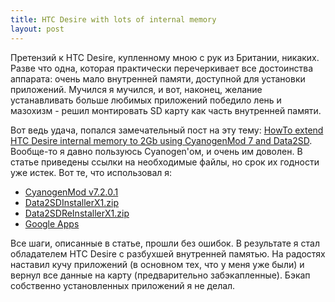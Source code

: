 ```yaml
---
title: HTC Desire with lots of internal memory
layout: post
---
```


Претензий к HTC Desire, купленному мною с рук из Британии, никаких. Разве что одна, которая практически перечеркивает все достоинства аппарата: очень мало внутренней памяти, доступной для установки приложений. Мучился я мучился, и вот, наконец, желание устанавливать больше любимых приложений победило лень и мазохизм - решил монтировать SD карту как часть внутренней памяти.

Вот ведь удача, попался замечательный пост на эту тему: [HowTo extend HTC Desire internal memory to 2Gb using CyanogenMod 7 and Data2SD](http://www.andreagrandi.it/2011/08/13/howto-extend-htc-desire-internal-memory-to-2gb-using-cyanogenmod-7-and-data2sd/). Вообще-то я давно пользуюсь Cyanogen'ом, и очень им доволен. В статье приведены ссылки на необходимые файлы, но срок их годности уже истек. Вот те, что использовал я:  
 - [CyanogenMod v7.2.0.1](https://yadi.sk/d/C6EKNH7IcTA26)  
 - [Data2SDInstallerX1.zip](https://yadi.sk/d/6MC4HaSocTA2i)  
 - [Data2SDReInstallerX1.zip](https://yadi.sk/d/CPKOdKw_cTA3T)  
 - [Google Apps](https://yadi.sk/d/_IyR8rsfcT9v5)  

Все шаги, описанные в статье, прошли без ошибок. В результате я стал обладателем HTC Desire с разбухшей внутренней памятью. На радостях наставил кучу приложений (в основном тех, что у меня уже были) и вернул все данные на карту (предварительно забэкапленные). Бэкап собственно установленных приложений я не делал.
